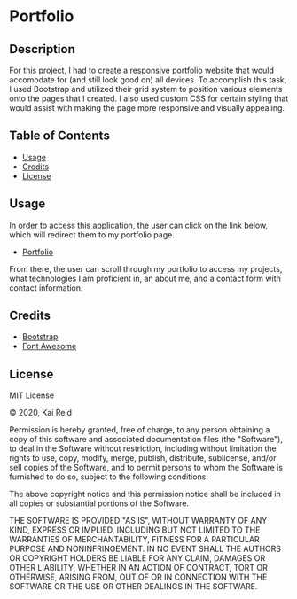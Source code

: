 # Portfolio


## Description 

For this project, I had to create a responsive portfolio website that would accomodate for (and still look good on) all devices. To accomplish this task, I used Bootstrap and utilized their grid system to position various elements onto the pages that I created. I also used custom CSS for certain styling that would assist with making the page more responsive and visually appealing.

## Table of Contents

* [Usage](#usage)
* [Credits](#credits)
* [License](#license)

## Usage 

In order to access this application, the user can click on the link below, which will redirect them to my portfolio page.

* [Portfolio](https://kreid333.github.io/new-portfolio/)

From there, the user can scroll through my portfolio to access my projects, what technologies I am proficient in, an about me, and a contact form with contact information.

## Credits

* [Bootstrap](https://getbootstrap.com/)
* [Font Awesome](https://fontawesome.com/)

## License

MIT License

&copy; 2020, Kai Reid

Permission is hereby granted, free of charge, to any person obtaining a copy of this software and associated documentation files (the "Software"), to deal in the Software without restriction, including without limitation the rights to use, copy, modify, merge, publish, distribute, sublicense, and/or sell copies of the Software, and to permit persons to whom the Software is furnished to do so, subject to the following conditions:

The above copyright notice and this permission notice shall be included in all copies or substantial portions of the Software.

THE SOFTWARE IS PROVIDED "AS IS", WITHOUT WARRANTY OF ANY KIND, EXPRESS OR IMPLIED, INCLUDING BUT NOT LIMITED TO THE WARRANTIES OF MERCHANTABILITY, FITNESS FOR A PARTICULAR PURPOSE AND NONINFRINGEMENT. IN NO EVENT SHALL THE AUTHORS OR COPYRIGHT HOLDERS BE LIABLE FOR ANY CLAIM, DAMAGES OR OTHER LIABILITY, WHETHER IN AN ACTION OF CONTRACT, TORT OR OTHERWISE, ARISING FROM, OUT OF OR IN CONNECTION WITH THE SOFTWARE OR THE USE OR OTHER DEALINGS IN THE SOFTWARE.
